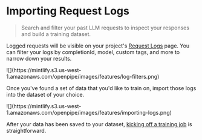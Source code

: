 # Importing Request Logs

>  Search and filter your past LLM requests to inspect your responses and build a training dataset.

Logged requests will be visible on your project's [Request Logs](https://app.openpipe.ai/p/BRZFEx50Pf/request-logs?filterData=%7B%22shown%22%3Atrue%2C%22filters%22%3A%5B%7B%22id%22%3A%221706912835890%22%2C%22field%22%3A%22request%22%2C%22comparator%22%3A%22CONTAINS%22%2C%22value%22%3A%22You+are+an+expert%22%7D%2C%7B%22id%22%3A%221706912850914%22%2C%22field%22%3A%22response%22%2C%22comparator%22%3A%22NOT_CONTAINS%22%2C%22value%22%3A%22As+an+AI+language+model%22%7D%2C%7B%22id%22%3A%221706912861496%22%2C%22field%22%3A%22model%22%2C%22comparator%22%3A%22%3D%22%2C%22value%22%3A%22gpt-4-0613%22%7D%2C%7B%22id%22%3A%221706912870230%22%2C%22field%22%3A%22tags.prompt_id%22%2C%22comparator%22%3A%22CONTAINS%22%2C%22value%22%3A%22redaction%22%7D%5D%7D) page.
You can filter your logs by completionId, model, custom tags, and more to narrow down your results.

<Frame>![](https://mintlify.s3.us-west-1.amazonaws.com/openpipe/images/features/log-filters.png)</Frame>

Once you've found a set of data that you'd like to train on, import those logs into the dataset of your choice.

<Frame>![](https://mintlify.s3.us-west-1.amazonaws.com/openpipe/images/features/importing-logs.png)</Frame>

After your data has been saved to your dataset, [kicking off a training job](/features/fine-tuning) is straightforward.
